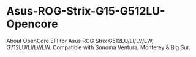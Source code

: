 # Asus-ROG-Strix-G15-G512LU-Opencore
About OpenCore EFI for Asus ROG Strix G512LU/LI/LV/LW, G712LU/LI/LV/LW. Compatible with Sonoma Ventura, Monterey &amp; Big Sur.
